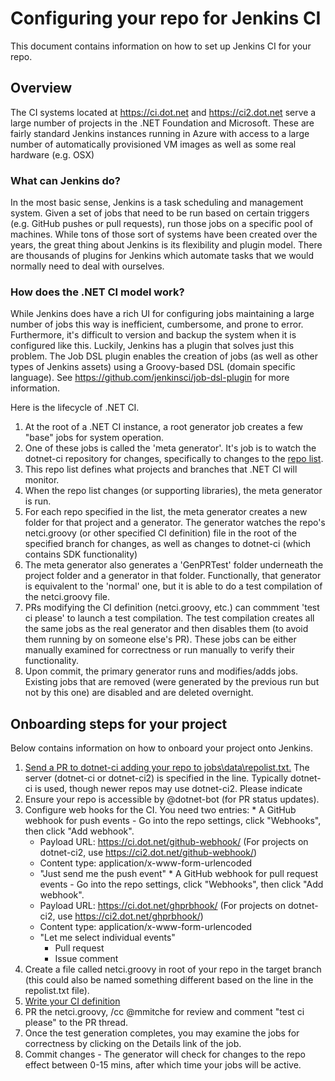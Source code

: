 # Configuring your repo for Jenkins CI

This document contains information on how to set up Jenkins CI for your repo.

## Overview

The CI systems located at https://ci.dot.net and https://ci2.dot.net serve a large number of projects in the .NET Foundation and Microsoft.  These are fairly standard Jenkins instances running in Azure with access to a large number of automatically provisioned VM images as well as some real hardware (e.g. OSX)

### What can Jenkins do?

In the most basic sense, Jenkins is a task scheduling and management system.  Given a set of jobs that need to be run based on certain triggers (e.g. GitHub pushes or pull requests), run those jobs on a specific pool of machines.  While tons of those sort of systems have been created over the years, the great thing about Jenkins is its flexibility and plugin model.  There are thousands of plugins for Jenkins which automate tasks that we would normally need to deal with ourselves.

### How does the .NET CI model work?

While Jenkins does have a rich UI for configuring jobs maintaining a large number of jobs this way is inefficient, cumbersome, and prone to error.  Furthermore, it's difficult to version and backup the system when it is configured like this.  Luckily, Jenkins has a plugin that solves just this problem.  The Job DSL plugin enables the creation of jobs (as well as other types of Jenkins assets) using a Groovy-based DSL (domain specific language).  See https://github.com/jenkinsci/job-dsl-plugin for more information.

Here is the lifecycle of .NET CI.

  1. At the root of a .NET CI instance, a root generator job creates a few "base" jobs for system operation.
  2. One of these jobs is called the 'meta generator'.  It's job is to watch the dotnet-ci repository for changes, specifically to changes to the [repo list](../jobs/data/repolist.txt).
  3. This repo list defines what projects and branches that .NET CI will monitor.
  4. When the repo list changes (or supporting libraries), the meta generator is run.
  5. For each repo specified in the list, the meta generator creates a new folder for that project and a generator.  The generator watches the repo's netci.groovy (or other specified CI definition) file in the root of the specified branch for changes, as well as changes to dotnet-ci (which contains SDK functionality)
  6. The meta generator also generates a 'GenPRTest' folder underneath the project folder and a generator in that folder.  Functionally, that generator is equivalent to the 'normal' one, but it is able to do a test compilation of the netci.groovy file.
  6. PRs modifying the CI definition (netci.groovy, etc.) can commment 'test ci please' to launch a test compilation.  The test compilation creates all the same jobs as the real generator and then disables them (to avoid them running by on someone else's PR).  These jobs can be either manually examined for correctness or run manually to verify their functionality.  
  7. Upon commit, the primary generator runs and modifies/adds jobs.  Existing jobs that are removed (were generated by the previous run but not by this one) are disabled and are deleted overnight.

## Onboarding steps for your project

Below contains information on how to onboard your project onto Jenkins.

  1. [Send a PR to dotnet-ci adding your repo to jobs\data\repolist.txt.](https://github.com/dotnet/dotnet-ci/blob/master/jobs/data/repolist.txt) The server (dotnet-ci or dotnet-ci2) is specified in the line.  Typically dotnet-ci is used, though newer repos may use dotnet-ci2.  Please indicate 
  2. Ensure your repo is accessible by @dotnet-bot (for PR status updates).
  3. Configure web hooks for the CI.  You need two entries:
    * A GitHub webhook for push events - Go into the repo settings, click "Webhooks", then click "Add webhook".
        - Payload URL: https://ci.dot.net/github-webhook/ (For projects on dotnet-ci2, use https://ci2.dot.net/github-webhook/)
        - Content type: application/x-www-form-urlencoded
        - "Just send me the push event"
    * A GitHub webhook for pull request events - Go into the repo settings, click "Webhooks", then click "Add webhook".
      - Payload URL: https://ci.dot.net/ghprbhook/ (For projects on dotnet-ci2, use https://ci2.dot.net/ghprbhook/)
      - Content type: application/x-www-form-urlencoded
      - "Let me select individual events"
        - Pull request
        - Issue comment
  3. Create a file called netci.groovy in root of your repo in the target branch (this could also be named something different based on the line in the repolist.txt file).
  4. [Write your CI definition](WRITING-NETCI.md)
  5. PR the netci.groovy, /cc @mmitche for review and comment "test ci please" to the PR thread.
  6. Once the test generation completes, you may examine the jobs for correctness by clicking on the Details link of the job.
  7. Commit changes - The generator will check for changes to the repo  effect between 0-15 mins, after which time your jobs will be active.

